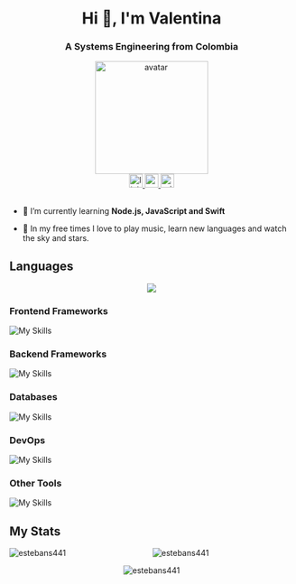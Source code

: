<h1 align="center">Hi 👋, I'm Valentina</h1>
<h3 align="center">A Systems Engineering from Colombia </h3>

<div align="center">
  <img  src="https://octodex.github.com/images/femalecodertocat.png"
       alt="avatar" width="200" height="200" /></a>
</div>

<div align="center">
  <a href="https://www.linkedin.com/in/sara-valentina-sierra-escobar-5342611b9/ target="_blank">
    <img src="https://img.shields.io/static/v1?message=LinkedIn&logo=linkedin&label=&color=0077B5&logoColor=white&labelColor=&style=for-the-badge" height="24" alt="linkedin logo"  />
  </a>
  <a href="mailto:saravalentinasierraescobar@gmail.com">
    <img src="https://img.shields.io/static/v1?message=Gmail&logo=gmail&label=&color=D14836&logoColor=white&labelColor=&style=for-the-badge" height="24" alt="gmail logo"  />
  </a>
  <a href="mailto:sarissierra2003@hotmail.com">
    <img src="https://img.shields.io/static/v1?message=Outlook&logo=microsoft-outlook&label=&color=0078D4&logoColor=white&labelColor=&style=for-the-badge" height="24" alt="microsoft-outlook logo"  />
  </a>
</div>

##

- 🌱 I’m currently learning **Node.js, JavaScript and Swift**

- 🌟 In my free times I love to play music, learn new languages and watch the sky and stars.


## Languages
<p align="center">
  <a href="https://skillicons.dev">
    <img src="https://skillicons.dev/icons?i=python,java,kotlin,c,cpp,dart,html,css,js,typescript,r&perline=15" />
  </a>
</p>


### Frontend Frameworks
![My Skills](https://skillicons.dev/icons?i=angular)

### Backend Frameworks
![My Skills](https://skillicons.dev/icons?i=nodejs,spring,express)

### Databases
![My Skills](https://skillicons.dev/icons?i=mongodb,mysql,postgresql)

### DevOps
![My Skills](https://skillicons.dev/icons?i=docker)

### Other Tools
![My Skills](https://skillicons.dev/icons?i=git,firebase,androidstudio,flutter,scikitlearn,figma,arduino)


## My Stats

<p align = "center"><img align="left" src="https://github-readme-stats.vercel.app/api/top-langs?username=estebans441&show_icons=true&theme=react&locale=en&layout=donut" alt="estebans441" /></p>

<p align = "center"><img align="center" src="https://github-readme-stats.vercel.app/api?username=estebans441&show_icons=true&theme=react&locale=en" alt="estebans441" /></p>

<p align = "center"><img align="center" src="https://github-readme-streak-stats.herokuapp.com/?user=estebans441&theme=react" alt="estebans441" /></p>
